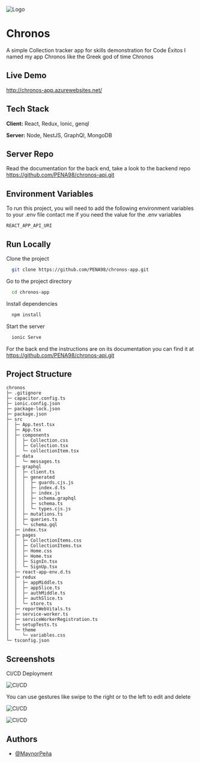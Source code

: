 ![Logo](https://i.imgur.com/LtCEdEC.png)


# Chronos
A simple Collection tracker app for skills demonstration for Code Éxitos
I named my app Chronos like the Greek god of time Chronos 




## Live Demo

http://chronos-app.azurewebsites.net/


## Tech Stack

**Client:** React, Redux, Ionic, genql

**Server:** Node, NestJS, GraphQl, MongoDB


## Server Repo

Read the documentation for the back end,
take a look to the backend repo 
https://github.com/PENA98/chronos-api.git
## Environment Variables

To run this project, you will need to add the following environment variables to your .env file
contact me if you need the value for the .env variables

`REACT_APP_API_URI`



## Run Locally

Clone the project

```bash
  git clone https://github.com/PENA98/chronos-app.git
```

Go to the project directory

```bash
  cd chronos-app
```

Install dependencies

```bash
  npm install
```

Start the server

```bash
  ionic Serve
```
For the back end the instructions are on its documentation you can find it at https://github.com/PENA98/chronos-api.git

## Project Structure


```
chronos
├─ .gitignore
├─ capacitor.config.ts
├─ ionic.config.json
├─ package-lock.json
├─ package.json
├─ src
│  ├─ App.test.tsx
│  ├─ App.tsx
│  ├─ components
│  │  ├─ Collection.css
│  │  ├─ Collection.tsx
│  │  └─ collectionItem.tsx
│  ├─ data
│  │  └─ messages.ts
│  ├─ graphql
│  │  ├─ client.ts
│  │  ├─ generated
│  │  │  ├─ guards.cjs.js
│  │  │  ├─ index.d.ts
│  │  │  ├─ index.js
│  │  │  ├─ schema.graphql
│  │  │  ├─ schema.ts
│  │  │  └─ types.cjs.js
│  │  ├─ mutations.ts
│  │  ├─ queries.ts
│  │  └─ schema.gql
│  ├─ index.tsx
│  ├─ pages
│  │  ├─ CollectionItems.css
│  │  ├─ CollectionItems.tsx
│  │  ├─ Home.css
│  │  ├─ Home.tsx
│  │  ├─ SignIn.tsx
│  │  └─ SignUp.tsx
│  ├─ react-app-env.d.ts
│  ├─ redux
│  │  ├─ appMiddle.ts
│  │  ├─ appSlice.ts
│  │  ├─ authMiddle.ts
│  │  ├─ authSlice.ts
│  │  └─ store.ts
│  ├─ reportWebVitals.ts
│  ├─ service-worker.ts
│  ├─ serviceWorkerRegistration.ts
│  ├─ setupTests.ts
│  └─ theme
│     └─ variables.css
└─ tsconfig.json

```

## Screenshots
CI/CD Deployment

![CI/CD](https://imgur.com/FHjT0Xm.png)

You can use gestures like swipe to the right or to the left to edit and delete

![CI/CD](https://imgur.com/d7Acij0.png) 


![CI/CD](https://imgur.com/bx6Wa6u.png) 

## Authors

- [@MaynorPeña](https://github.com/PENA98)
